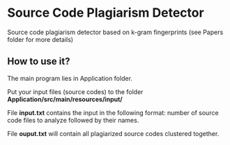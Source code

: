 Source Code Plagiarism Detector
===============================

Source code plagiarism detector based on k-gram fingerprints (see Papers folder for more details)

## How to use it?

The main program lies in Application folder. 

Put your input files (source codes) to the folder __Application/src/main/resources/input/__

File __input.txt__ contains the input in the following format: number of source code files to analyze followed by their names.

File __ouput.txt__ will contain all plagiarized source codes clustered together.




